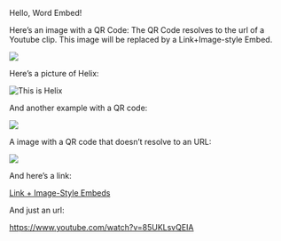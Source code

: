 Hello, Word Embed! 

 

Here’s an image with a QR Code: The QR Code resolves to the url of a Youtube clip. This image will be replaced by a Link+Image-style Embed. 

 

[![](https://hlx.blob.core.windows.net/external/aa59825575016ba5bb9f1ee54be5d7efc23e3032#image.png)](https://www.youtube.com/watch?v=85UKLsvQEIA) 

 

Here’s a picture of Helix: 

 

![This is Helix](https://hlx.blob.core.windows.net/external/78133967c7b3baeda8a658be2928a49e9e46e3d4#image.png) 

And another example with a QR code: 

 

[![](https://hlx.blob.core.windows.net/external/e4f94908929f83caea5221f91b9d12bdac245afa#image.png)](https://www.youtube.com/watch?v=m7atGkba-Z8) 

 

A image with a QR code that doesn’t resolve to an URL:

![](https://hlx.blob.core.windows.net/external/bdb0328f42d0a803ede5f0f01bf2274ff337eb1b#image.png)

And here’s a link: 

[Link + Image-Style Embeds](https://github.com/adobe/helix-pipeline/blob/master/docs/markdown.md#link--image-style-embeds) 

 

And just an url:

 

<https://www.youtube.com/watch?v=85UKLsvQEIA>

 

 

  
  
